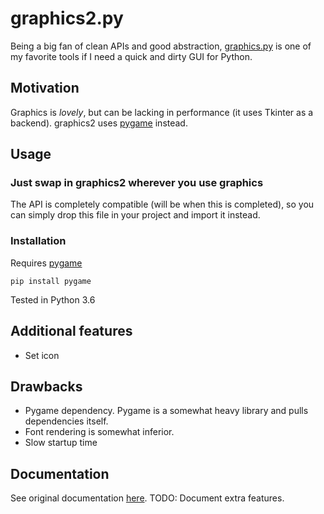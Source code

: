 # graphics2.py

Being a big fan of clean APIs and good abstraction, [graphics.py](http://mcsp.wartburg.edu/zelle/python/graphics/graphics.pdf) is one of my favorite tools if I need a quick and dirty GUI for Python.

## Motivation

Graphics is *lovely*, but can be lacking in performance (it uses Tkinter as a backend). graphics2 uses [pygame](https://www.pygame.org/news) instead.

## Usage

### Just swap in graphics2 wherever you use graphics

The API is completely compatible (will be when this is completed), so you can simply drop this file in your project and import it instead.

### Installation

Requires [pygame](https://www.pygame.org/news)

```
pip install pygame
```

Tested in Python 3.6

## Additional features

- Set icon

## Drawbacks

- Pygame dependency. Pygame is a somewhat heavy library and pulls dependencies itself.
- Font rendering is somewhat inferior.
- Slow startup time

## Documentation

See original documentation [here](http://mcsp.wartburg.edu/zelle/python/graphics/graphics.pdf). TODO: Document extra features.
